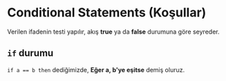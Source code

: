 # Conditional Statements (Koşullar)

Verilen ifadenin testi yapılır, akış **true** ya da **false** durumuna göre seyreder.

## `if` durumu

`if a == b then` dediğimizde, **Eğer a, b'ye eşitse** demiş oluruz.
